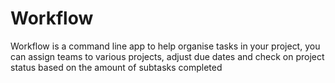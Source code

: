 # Workflow

Workflow is a command line app to help organise tasks in your project, you can assign teams to various projects, adjust due dates and check on project status based on the amount of subtasks completed